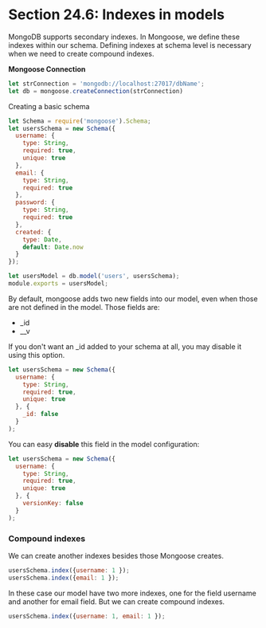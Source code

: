 # Section 24.6: Indexes in models

MongoDB supports secondary indexes. In Mongoose, we define these indexes within our schema. Defining 
indexes at schema level is necessary when we need to create compound indexes.

**Mongoose Connection**
```js
let strConnection = 'mongodb://localhost:27017/dbName';
let db = mongoose.createConnection(strConnection)
```
Creating a basic schema
```js
let Schema = require('mongoose').Schema;
let usersSchema = new Schema({
  username: {
    type: String,
    required: true,
    unique: true
  },
  email: {
    type: String,
    required: true
  },
  password: {
    type: String,
    required: true
  },
  created: {
    type: Date,
    default: Date.now
  }
});

let usersModel = db.model('users', usersSchema);
module.exports = usersModel;
```
By default, mongoose adds two new fields into our model, even when those are not defined in the model. 
Those fields are:
- _id
- __v

If you don't want an _id added to your schema at all, you may disable it using this option.
```js
let usersSchema = new Schema({
  username: {
    type: String,
    required: true,
    unique: true
  }, {
    _id: false
  }
);
```

You can easy **disable** this field in the model configuration:
```js
let usersSchema = new Schema({
  username: {
    type: String,
    required: true,
    unique: true
  }, {
    versionKey: false
  }
);
```

### Compound indexes

We can create another indexes besides those Mongoose creates.
```js
usersSchema.index({username: 1 });
usersSchema.index({email: 1 });
```
In these case our model have two more indexes, one for the field username and another for email field. 
But we can create compound indexes.
```js
usersSchema.index({username: 1, email: 1 });
```
